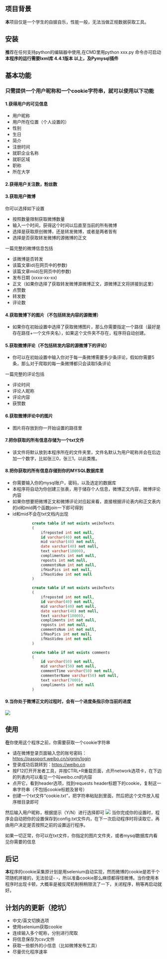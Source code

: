 ## 项目背景
**本**项目仅是一个学生的自娱自乐，性能一般，无法当做正规数据获取工具。
## 安装
**推**荐在任何支持python的编辑器中使用,在CMD里用python xxx.py 命令亦可启动
**本程序的运行需要lxml库 4.4.1版本 以上，及Pymysql插件**
## 基本功能
### 只需提供一个用户昵称和一个cookie字符串，就可以使用以下功能
#### 1.获得用户的可见信息
- 用户昵称
- 用户所在位置（个人设置的）
- 性别
- 生日
- 简介
- 注册时间
- 就职企业名称
- 就职区域
- 职称
- 所在大学

#### 2.获得用户关注数，粉丝数
#### 3.获取用户微博
你可以选择如下设置
- 按照数量限制获取微博数量
- 输入一个时间，获得这个时间以后直至当前的所有微博
- 选择是获取原创微博，还是转发微博，或者是两者皆有
- 选择是否获取转发微博的源微博的正文

一篇完整的微博信息包括
- 该微博是否转发
- 该篇文章id(在网页中的参数)
- 该篇文章mid(在网页中的参数)
- 发布日期 (xxxx-xx-xx)
- 正文（如果你选择了获取转发微博源微博正文，源微博正文将拼接到这里）
- 点赞数
- 转发数
- 评论数

#### 4.获取微博下的图片（不包括转发内容的源微博）
- 如果你在初始设置中选择了获取微博图片，那么你需要指定一个路径（最好是存在路径+一个文件夹名），如果这个文件夹不存在，程序将自动创建。

#### 5.获取微博评论（不包括转发内容的源微博下的评论）
- 你可以在初始设置中输入你对于每一条微博需要多少条评论，假如你需要5条，那么对于爬取的每一条微博都只会读取5条评论

一篇完整的评论包括
- 评论时间
- 评论人昵称
- 评论内容
- 获赞数

#### 6.获取微博评论中的图片
- 图片将存放到你一开始设置的路径里

#### 7.把你获取的所有信息存储为一个txt文件
- 该文件将默认放到本程序所在的文件夹里，文件名默认为用户昵称并会在后边加一个数字，比如张三0，张三1，以此类推。

#### 8.把你获取的所有信息存储到你的MYSQL数据库里
- 你需要输入你的mysql账户，密码，以及选定的数据库
- 本程序将自动为你创建三张表，用于储存个人信息，微博正文内容，微博评论内容
- 如果你想要把微博正文和微博评论对应起来看，直接根据评论表内和正文表内的id和mid两个函数join一下即可得到
- id和mid不会在txt文档内出现

```sql
            create table if not exists weiboTexts
            (
                ifreposted int not null,
	            id varchar(40) not null,
                mid varchar(40) not null,
                date varchar(40) not null,
                text varchar(10000),
                compliments int not null,
                reposts int not null,
                commentsNum int not null,
                ifHasPics int not null,
                ifHasVideo int not null
            )
```
```sql
            create table if not exists weiboTexts
            (
                ifreposted int not null,
	            id varchar(40) not null,
                mid varchar(40) not null,
                date varchar(40) not null,
                text varchar(10000),
                compliments int not null,
                reposts int not null,
                commentsNum int not null,
                ifHasPics int not null,
                ifHasVideo int not null
            )
```
```sql
            create table if not exists comments
            (
                id varchar(50) not null,
                mid varchar(50) not null,
                commentTime varchar(50) not null,
                commenterName varchar(50) not null,
                text varchar(7000),
                compliments int not null
            )
```

#### 9.当你处于微博正文的过程时，会有一个进度条指示你当前的进度
![](https://github.com/Saigyouji2/-/blob/master/%E6%8D%95%E8%8E%B7.PNG)

## 使用
**在**你使用这个程序之前，你需要获取一个cookie字符串
- 请在微博登录页面输入您的账号密码：https://passport.weibo.cn/signin/login
- 登录成功后跳转到：https://weibo.cn
- 按F12打开开发者工具，并按CTRL+R重载页面，点开network选项卡，在下边的列表内可以看见一个叫weibo.cn的内容
- 点开它，看到header选项，找到requests header标题下的cookie，复制这一串字符串（不包括cookie标题及冒号）
- 创建一个txt文件“cookie.txt”，把字符串粘贴到里面，然后把这个文件放入程序根目录即可

然后输入用户昵称，根据提示（Y/N）进行选择即可
![](https://github.com/Saigyouji2/-/blob/master/%E6%8D%95%E8%8E%B72.PNG)
当你完成你的设置时，程序会自动把你的设置保存到config.txt文件内，在下一次启动程序时将读取它，再由用户决定是否按照之前的设置运行程序。

如果一切正常，你可以在txt文件，你指定的图片文件夹，或者mysql数据库内看见你需要的信息

## 后记
**本**程序的cookie采集原计划是用selenium自动实现，然而微博的cookie是若干个项随机拼接的，无法验证- -，所以准备cookie那么麻烦都得怪微博。当你使用本程序时出现卡顿，大概率是被反爬机制稍稍限流了一下，关闭程序，稍等再启动就好。

## 计划内的更新（挖坑）
- 中文/英文切换选项
- 使用selenium获取cookie
- 连续输入多个昵称，分别进行爬取
- 将信息保存为csv文件
- 获取一些额外的小信息（比如微博发布工具）
- 尽量优化程序速率
